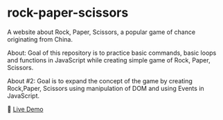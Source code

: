 # rock-paper-scissors
A website about Rock, Paper, Scissors, a popular game of chance originating from China.

About: Goal of this repository is to practice basic commands, basic loops and functions in JavaScript while creating simple game of Rock, Paper, Scissors. 

About #2: Goal is to expand the concept of the game by creating Rock,Paper, Scissors using manipulation of DOM and using Events in JavaScript.

:red_circle: [Live Demo](https://zvonimirkonjevic.github.io/rock-paper-scissors/)